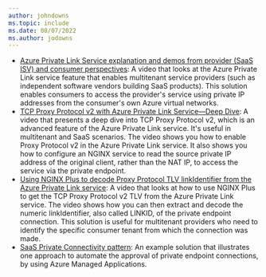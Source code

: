 ```yaml
---
author: johndowns
ms.topic: include
ms.date: 08/07/2022
ms.author: jodowns
---
```


* [Azure Private Link Service explanation and demos from provider (SaaS ISV) and consumer perspectives](https://techcommunity.microsoft.com/t5/fasttrack-for-azure/azure-private-link-service-explanation-and-demos-from-provider/ba-p/3570251): A video that looks at the Azure Private Link service feature that enables multitenant service providers (such as independent software vendors building SaaS products). This solution enables consumers to access the provider's service using private IP addresses from the consumer's own Azure virtual networks.
* [TCP Proxy Protocol v2 with Azure Private Link Service—Deep Dive](https://arsenvlad.medium.com/tcp-proxy-protocol-v2-with-azure-private-link-service-deep-dive-64f8db9586cf): A video that presents a deep dive into TCP Proxy Protocol v2, which is an advanced feature of the Azure Private Link service. It's useful in multitenant and SaaS scenarios. The video shows you how to enable Proxy Protocol v2 in the Azure Private Link service. It also shows you how to configure an NGINX service to read the source private IP address of the original client, rather than the NAT IP, to access the service via the private endpoint.
* [Using NGINX Plus to decode Proxy Protocol TLV linkIdentifier from the Azure Private Link service](https://arsenvlad.medium.com/using-nginx-plus-to-decode-proxy-protocol-tlv-linkidentifier-from-azure-private-link-service-135675be84c3): A video that looks at how to use NGINX Plus to get the TCP Proxy Protocol v2 TLV from the Azure Private Link service. The video shows how you can then extract and decode the numeric linkIdentifier, also called LINKID, of the private endpoint connection. This solution is useful for multitenant providers who need to identify the specific consumer tenant from which the connection was made.
* [SaaS Private Connectivity pattern](https://github.com/Azure/SaaS-Private-Connectivity): An example solution that illustrates one approach to automate the approval of private endpoint connections, by using Azure Managed Applications.
